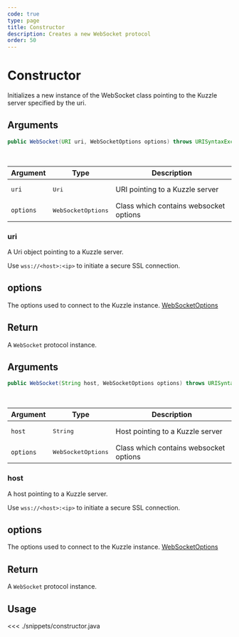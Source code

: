 ```yaml
---
code: true
type: page
title: Constructor
description: Creates a new WebSocket protocol
order: 50
---
```


# Constructor

Initializes a new instance of the WebSocket class pointing to the Kuzzle server specified by the uri.

## Arguments

```java
public WebSocket(URI uri, WebSocketOptions options) throws URISyntaxException, IllegalArgumentException
```

<br/>

| Argument  | Type              | Description                  |
| --------- | ----------------- | ---------------------------- |
| `uri`    | <pre>Uri</pre> | URI pointing to a Kuzzle server |
| `options` | <pre>WebSocketOptions</pre> | Class which contains websocket options |

### uri

A Uri object pointing to a Kuzzle server.  

Use `wss://<host>:<ip>` to initiate a secure SSL connection.

## options

The options used to connect to the Kuzzle instance.
[WebSocketOptions](/sdk/java/3/protocols/websocket-options)

## Return

A `WebSocket` protocol instance.

## Arguments

```java
public WebSocket(String host, WebSocketOptions options) throws URISyntaxException, IllegalArgumentException
```

<br/>

| Argument  | Type              | Description                  |
| --------- | ----------------- | ---------------------------- |
| `host`    | <pre>String</pre> | Host pointing to a Kuzzle server |
| `options` | <pre>WebSocketOptions</pre> | Class which contains websocket options |

### host

A host pointing to a Kuzzle server.  

Use `wss://<host>:<ip>` to initiate a secure SSL connection.

## options

The options used to connect to the Kuzzle instance.
[WebSocketOptions](/sdk/java/3/protocols/websocket-options)

## Return

A `WebSocket` protocol instance.

## Usage

<<< ./snippets/constructor.java
